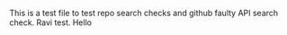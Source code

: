 This is a test file to test repo search checks and github faulty API search check. Ravi test.
Hello
